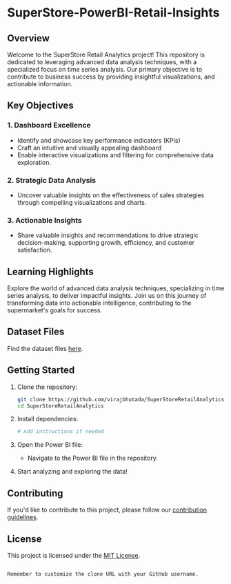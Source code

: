 # SuperStore-PowerBI-Retail-Insights

## Overview

Welcome to the SuperStore Retail Analytics project! This repository is dedicated to leveraging advanced data analysis techniques, with a specialized focus on time series analysis. Our primary objective is to contribute to business success by providing insightful visualizations, and actionable information.

## Key Objectives

### 1. Dashboard Excellence
- Identify and showcase key performance indicators (KPIs)
- Craft an intuitive and visually appealing dashboard
- Enable interactive visualizations and filtering for comprehensive data exploration.

### 2. Strategic Data Analysis
- Uncover valuable insights on the effectiveness of sales strategies through compelling visualizations and charts.

### 3. Actionable Insights
- Share valuable insights and recommendations to drive strategic decision-making, supporting growth, efficiency, and customer satisfaction.

## Learning Highlights

Explore the world of advanced data analysis techniques, specializing in time series analysis, to deliver impactful insights. Join us on this journey of transforming data into actionable intelligence, contributing to the supermarket's goals for success.

## Dataset Files

Find the dataset files [here](https://drive.google.com/drive/folders/1HDkNHNslI3rgCv9LZzGtxag8JvYzss-b).

## Getting Started

1. Clone the repository:
   ```bash
   git clone https://github.com/virajbhutada/SuperStoreRetailAnalytics.git
   cd SuperStoreRetailAnalytics
   ```

2. Install dependencies:
   ```bash
   # Add instructions if needed
   ```

3. Open the Power BI file:
   - Navigate to the Power BI file in the repository.

4. Start analyzing and exploring the data!

## Contributing

If you'd like to contribute to this project, please follow our [contribution guidelines](CONTRIBUTING.md).

## License

This project is licensed under the [MIT License](LICENSE).
```

Remember to customize the clone URL with your GitHub username.
